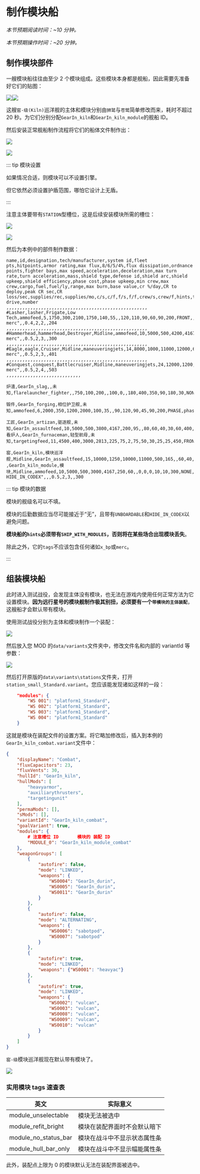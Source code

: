 # 制作模块船

*本节预期阅读时间：~10 分钟。*

*本节预期操作时间：~20 分钟。*

## 制作模块部件

一艘模块船往往由至少 2 个模块组成。这些模块本身都是舰船，因此需要先准备好它们的贴图：

![](./GearIn_kiln.png)![](./GearIn_kiln_module.png)

这艘`窑-级(Kiln)`巡洋舰的主体和模块分别由`狮鹫`与`苍鹭`简单修改而来，耗时不超过 20 秒。为它们分别分配`GearIn_kiln`和`GearIn_kiln_module`的舰船 ID。

然后安装正常舰船制作流程将它们的船体文件制作出：

![](./main.png)

![](./sub.png)

::: tip 模块设置

如果情况合适，则模块可以不设置引擎。

但它依然必须设置护盾范围，哪怕它设计上无盾。

:::

注意主体要带有`STATION`型槽位，这是后续安装模块所需的槽位：

![](./main_slot_1.png)

![](./main_slot_2.png)

然后为本例中的部件制作数据：

```csv {19,20}
name,id,designation,tech/manufacturer,system id,fleet pts,hitpoints,armor rating,max flux,8/6/5/4%,flux dissipation,ordnance points,fighter bays,max speed,acceleration,deceleration,max turn rate,turn acceleration,mass,shield type,defense id,shield arc,shield upkeep,shield efficiency,phase cost,phase upkeep,min crew,max crew,cargo,fuel,fuel/ly,range,max burn,base value,cr %/day,CR to deploy,peak CR sec,CR loss/sec,supplies/rec,supplies/mo,c/s,c/f,f/s,f/f,crew/s,crew/f,hints,tags,rarity,breakProb,minPieces,maxPieces,travel drive,number
,,,,,,,,,,,,,,,,,,,,,,,,,,,,,,,,,,,,,,,,,,,,,,,,,,,,,
#Lasher,lasher,Frigate,Low Tech,ammofeed,5,1750,300,2100,1750,140,55,,120,110,90,60,90,200,FRONT,,210,0.4,1,,,25,50,40,25,1,25,10,9000,8,10,240,0.25,4,4,,,,,,,,"lowtech_bp, merc",,0.4,2,2,,204
,,,,,,,,,,,,,,,,,,,,,,,,,,,,,,,,,,,,,,,,,,,,,,,,,,,,,
#Hammerhead,hammerhead,Destroyer,Midline,ammofeed,10,5000,500,4200,4167,250,95,,90,60,40,30,60,400,FRONT,,300,0.4,0.8,,,50,100,100,60,2,30,9,40000,5,12,360,0.25,10,10,,,,,,,,"midline_bp, merc",,0.5,2,3,,300
,,,,,,,,,,,,,,,,,,,,,,,,,,,,,,,,,,,,,,,,,,,,,,,,,,,,,
#Eagle,eagle,Cruiser,Midline,maneuveringjets,14,8000,1000,11000,12000,600,155,,50,30,20,15,20,1200,FRONT,,270,0.4,0.8,,,150,250,150,100,3,33,8,120000,3,12,480,0.25,22,22,,,,,,,,"rare_bp, merc",,0.5,2,3,,401
,,,,,,,,,,,,,,,,,,,,,,,,,,,,,,,,,,,,,,,,,,,,,,,,,,,,,
#Conquest,conquest,Battlecruiser,Midline,maneuveringjets,24,12000,1200,20000,30000,1200,315,,45,20,15,6,4,2500,OMNI,,90,0.4,1.4,,,400,500,300,300,10,30,8,300000,3,15,600,0.25,40,40,,,,,,,,"rare_bp, merc",,0.5,2,4,,503
,,,,,,,,,,,,,,,,,,,,,,,,,,,,

炉渣,GearIn_slag,,未知,flarelauncher_fighter,,750,100,200,,100,0,,180,400,350,90,180,30,NONE,,0,0,0,,,1,1,,,,,,,,,,,,,,,,,,,,,,0,,,,104

锻件,GearIn_forging,相位护卫舰,未知,ammofeed,6,2000,350,1200,2000,100,35,,90,120,90,45,90,200,PHASE,phasecloak,90,,,0.075,0.075,4,10,10,20,1,20,9,26000,10,20,180,0.25,6,6,,,,,,,PHASE,GearIn_bp,,0.5,2,2,,228

工匠,GearIn_artizan,驱逐舰,未知,GearIn_assaultfeed,10,5000,500,3800,4167,200,95,,80,60,40,30,60,400,PHASE,GearIn_resistfield,,,,0.1,0,50,100,100,60,2,30,9,40000,5,12,360,0.25,10,10,,,,,,,,"GearIn_bp",,0.5,2,3,,300
看炉人,GearIn_furnaceman,轻型航母,未知,targetingfeed,11,4500,400,3000,2813,225,75,2,75,50,30,25,25,450,FRONT,,300,0.4,0.8,,,90,150,40,40,2,20,9,52000,5,15,360,0.25,13,13,,,,,,,CARRIER,"GearIn_bp",,0.5,2,3,,318

窑,GearIn_kiln,模块巡洋舰,Midline,GearIn_assaultfeed,15,10000,1250,10000,11000,500,165,,60,40,30,15,20,1500,FRONT,,210,0.4,0.8,,,200,300,150,150,4,38,8,125000,4,12,480,0.25,25,25,,,,,,,SHIP_WITH_MODULES,"GearIn_bp",,0.5,2,4,,401.5
,GearIn_kiln_module,模块,Midline,ammofeed,10,5000,500,3000,4167,250,60,,0,0,0,10,10,300,NONE,,0,0,0,,,0,0,0,0,1,,,40000,,1,360,0.25,0,0,,,,,,,"UNBOARDABLE, HIDE_IN_CODEX",,,0.5,2,3,,300
```

::: tip 模块的数据

模块的舰级名可以不填。

模块的后勤数据应当尽可能接近于“无”，且带有`UNBOARDABLE`和`HIDE_IN_CODEX`以避免问题。

**模块船的`hints`必须带有`SHIP_WITH_MODULES`，否则将在某些场合出现模块丢失**。

除此之外，它的`tags`不应该包含任何诸如`x_bp`或`merc`。

:::

## 组装模块船

此时进入测试战役，会发现主体没有模块，也无法在游戏内使用任何正常方法为它设置模块。**因为远行星号的模块舰制作极其别扭，必须要有一个`带模块的主体装配`**，这艘船才会默认带有模块。

使用测试战役分别为主体和模块制作一个装配：

![](./variant_make.png)

然后放入您 MOD 的`data/variants`文件夹中，修改文件名和内部的 variantId 等参数：

![](./variant_rename.png)

然后打开原版的`data\variants\stations`文件夹，打开`station_small_Standard.variant`。您应该能发现诸如这样的一段：

```json
    "modules": {
        "WS 001": "platform1_Standard",
        "WS 002": "platform1_Standard",
        "WS 003": "platform1_Standard",
        "WS 004": "platform1_Standard"
    }
```

这就是模块在装配文件的设置方案。将它略加修改后，插入到本例的`GearIn_kiln_combat.variant`文件中：

```json {15-18}
{
    "displayName": "Combat",
    "fluxCapacitors": 23,
    "fluxVents": 30,
    "hullId": "GearIn_kiln",
    "hullMods": [
        "heavyarmor",
        "auxiliarythrusters",
        "targetingunit"
    ],
    "permaMods": [],
    "sMods": [],
    "variantId": "GearIn_kiln_combat",
    "goalVariant": true,
    "modules": {
        # 注意槽位 ID       模块的 装配 ID
        "MODULE_0": "GearIn_kiln_module_combat"
    },
    "weaponGroups": [
        {
            "autofire": false,
            "mode": "LINKED",
            "weapons": {
                "WS0004": "GearIn_durin",
                "WS0005": "GearIn_durin",
                "WS0011": "GearIn_durin"
            }
        },
        {
            "autofire": false,
            "mode": "ALTERNATING",
            "weapons": {
                "WS0006": "sabotpod",
                "WS0007": "sabotpod"
            }
        },
        {
            "autofire": true,
            "mode": "LINKED",
            "weapons": {"WS0001": "heavyac"}
        },
        {
            "autofire": true,
            "mode": "LINKED",
            "weapons": {
                "WS0002": "vulcan",
                "WS0003": "vulcan",
                "WS0008": "vulcan",
                "WS0009": "vulcan",
                "WS0010": "vulcan"
            }
        }
    ]
}
```

`窑-级`模块巡洋舰现在默认带有模块了。

![](./module_done.png)

### 实用模块 tags 速查表

| 英文                 | 实际意义                     |
| -------------------- | ---------------------------- |
| module_unselectable  | 模块无法被选中               |
| module_refit_bright  | 模块在装配界面时不会默认暗下 |
| module_no_status_bar | 模块在战斗中不显示状态属性条 |
| module_hull_bar_only | 模块在战斗中不显示幅能属性条 |

此外，装配点上限为 0 的模块默认无法在装配界面被选中。
